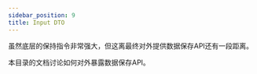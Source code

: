 ```yaml
---
sidebar_position: 9
title: Input DTO
---
```


虽然底层的保持指令非常强大，但这离最终对外提供数据保存API还有一段距离。

本目录的文档讨论如何对外暴露数据保存API。
